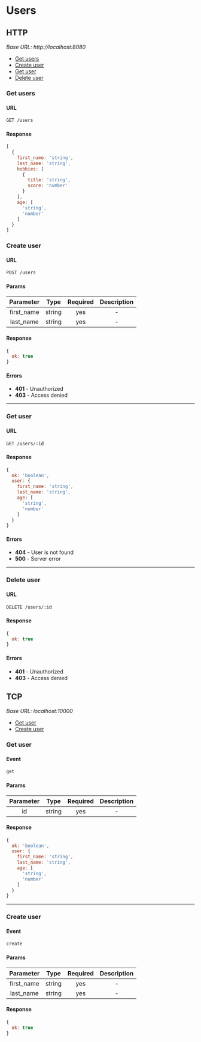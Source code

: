 # Users

## HTTP

*Base URL: http://localhost:8080*

- [Get users](#get-users)
- [Create user](#create-user)
- [Get user](#get-user)
- [Delete user](#delete-user)

### Get users

#### URL

```sh
GET /users
```

#### Response

```js
[
  {
    first_name: 'string',
    last_name: 'string',
    hobbies: [
      {
        title: 'string',
        score: 'number'
      }
    ],
    age: [
      'string',
      'number'
    ]
  }
]
```

### Create user

#### URL

```sh
POST /users
```

#### Params

| Parameter | Type | Required | Description
|:---------:|:----:|:--------:|:----------:|
| first_name | string | yes | - |
| last_name | string | yes | - |

#### Response

```js
{
  ok: true
}
```

#### Errors

- **401** - Unauthorized
- **403** - Access denied

___

### Get user

#### URL

```sh
GET /users/:id
```

#### Response

```js
{
  ok: 'boolean',
  user: {
    first_name: 'string',
    last_name: 'string',
    age: [
      'string',
      'number'
    ]
  }
}
```

#### Errors

- **404** - User is not found
- **500** - Server error

___

### Delete user

#### URL

```sh
DELETE /users/:id
```

#### Response

```js
{
  ok: true
}
```

#### Errors

- **401** - Unauthorized
- **403** - Access denied

## TCP

*Base URL: localhost:10000*

- [Get user](#get-user)
- [Create user](#create-user)

### Get user

#### Event

```sh
get
```

#### Params

| Parameter | Type | Required | Description
|:---------:|:----:|:--------:|:----------:|
| id | string | yes | - |

#### Response

```js
{
  ok: 'boolean',
  user: {
    first_name: 'string',
    last_name: 'string',
    age: [
      'string',
      'number'
    ]
  }
}
```

___

### Create user

#### Event

```sh
create
```

#### Params

| Parameter | Type | Required | Description
|:---------:|:----:|:--------:|:----------:|
| first_name | string | yes | - |
| last_name | string | yes | - |

#### Response

```js
{
  ok: true
}
```